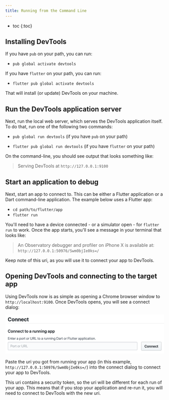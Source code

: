 ```yaml
---
title: Running from the Command Line
---
```


* toc
{:toc}

## Installing DevTools

If you have `pub` on your path, you can run:

- `pub global activate devtools`

If you have `flutter` on your path, you can run:

- `flutter pub global activate devtools`

That will install (or update) DevTools on your machine.

## Run the DevTools application server

Next, run the local web server, which serves the DevTools application itself.
To do that, run one of the following two commands:

- `pub global run devtools` (if you have `pub` on your path)

- `flutter pub global run devtools` (if you have `flutter` on your path)

On the command-line, you should see output that looks something like:

> Serving DevTools at `http://127.0.0.1:9100`

## Start an application to debug

Next, start an app to connect to. This can be either a Flutter application or a Dart
command-line application. The example below uses a Flutter app:

- `cd path/to/flutter/app`
- `flutter run`

You'll need to have a device connected - or a simulator open - for `flutter run` to work.
Once the app starts, you'll see a message in your terminal that looks like:

> An Observatory debugger and profiler on iPhone X is available at: `http://127.0.0.1:50976/Swm0bjIe0ks=/`

Keep note of this uri, as you will use it to connect your app to DevTools.

## Opening DevTools and connecting to the target app

Using DevTools now is as simple as opening a Chrome browser window to `http://localhost:9100`.
Once DevTools opens, you will see a connect dialog:

<img src="images/connect_dialog.png" width="600" />

Paste the uri you got from running your app (in this example, `http://127.0.0.1:50976/Swm0bjIe0ks=/`)
into the connect dialog to connect your app to DevTools.

This uri contains a security token, so the uri will be different for each run of your app.
This means that if you stop your application and re-run it, you will need to connect to DevTools
with the new uri.
